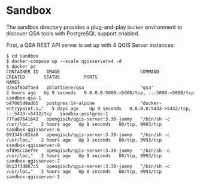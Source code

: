 # Sandbox

The sandbox directory provides a plug-and-play `Docker` environment to discover
QSA tools with PostgreSQL support enabled.


First, a QSA REST API server is set up with 4 QGIS Server instances:

```` shell
$ cd sandbox
$ docker-compose up --scale qgisserver=4 -d
$ docker ps
CONTAINER ID   IMAGE                              COMMAND                  CREATED       STATUS         PORTS                                       NAMES
d2eaf6bdfae4   pblottiere/qsa                     "qsa"                    2 hours ago   Up 9 seconds   0.0.0.0:5000->5000/tcp, :::5000->5000/tcp   sandbox-qsa-1
b47085d9ad65   postgres:14-alpine                 "docker-entrypoint.s…"   5 days ago    Up 9 seconds   0.0.0.0:5433->5432/tcp, :::5433->5432/tcp   sandbox-postgres-1
77fa87641b42   opengisch/qgis-server:3.30-jammy   "/bin/sh -c /usr/loc…"   2 hours ago   Up 9 seconds   80/tcp, 9993/tcp                            sandbox-qgisserver-6
093346c82ea8   opengisch/qgis-server:3.30-jammy   "/bin/sh -c /usr/loc…"   2 hours ago   Up 9 seconds   80/tcp, 9993/tcp                            sandbox-qgisserver-8
afd95ccaef9e   opengisch/qgis-server:3.30-jammy   "/bin/sh -c /usr/loc…"   2 hours ago   Up 9 seconds   80/tcp, 9993/tcp                            sandbox-qgisserver-7
0b13f3d867c5   opengisch/qgis-server:3.30-jammy   "/bin/sh -c /usr/loc…"   2 hours ago   Up 8 seconds   80/tcp, 9993/tcp                            sandbox-qgisserver-1
````
